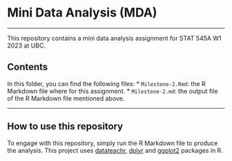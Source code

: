 # Mini Data Analysis (MDA)

------------------------------------------------------------------------

This repository contains a mini data analysis assignment for STAT 545A W1 2023 at UBC.

## Contents

In this folder, you can find the following files: \* `Milestone-2.Rmd`: the R Markdown file where for this assignment. \* `Milestone-2.md`: the output file of the R Markdown file mentioned above.

------------------------------------------------------------------------

## How to use this repository

To engage with this repository, simply run the R Markdown file to produce the analysis. This project uses [datateachr](https://github.com/UBC-MDS/datateachr), [dplyr](https://dplyr.tidyverse.org/) and [ggplot2](https://ggplot2.tidyverse.org/) packages in R.

